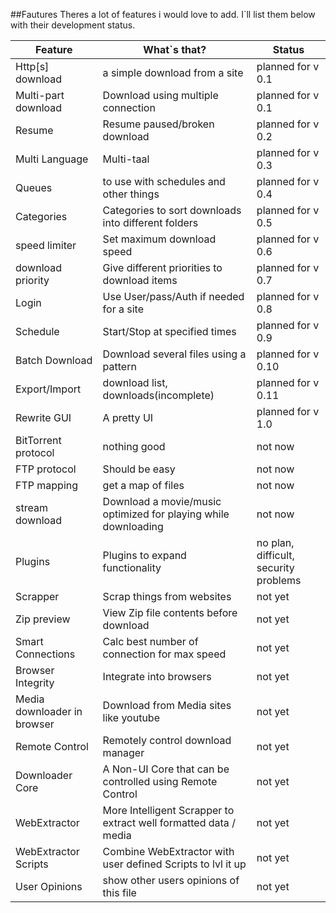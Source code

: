 ##Fautures
Theres a lot of features i would love to add. I`ll list them below with their development status.

Feature | What`s that? | Status
------- | ----- | ------
Http[s] download | a simple download from a site | planned for v 0.1
Multi-part download | Download using multiple connection | planned for v 0.1
Resume | Resume paused/broken download | planned for v 0.2
Multi Language | Multi-taal | planned for v 0.3
Queues | to use with schedules and other things | planned for v 0.4
Categories | Categories to sort downloads into different folders | planned for v 0.5
speed limiter | Set maximum download speed  | planned for v 0.6
download priority | Give different priorities to download items | planned for v 0.7
Login | Use User/pass/Auth if needed for a site | planned for v 0.8
Schedule | Start/Stop at specified times | planned for v 0.9
Batch Download | Download several files using a pattern | planned for v 0.10
Export/Import | download list, downloads(incomplete) | planned for v 0.11
Rewrite GUI | A pretty UI | planned for v 1.0
BitTorrent protocol | nothing good | not now
FTP protocol | Should be easy | not now
FTP mapping | get a map of files | not now
stream download | Download a movie/music optimized for playing while downloading | not now
Plugins | Plugins to expand functionality | no plan, difficult, security problems
Scrapper | Scrap things from websites | not yet
Zip preview | View Zip file contents before download | not yet
Smart Connections | Calc best number of connection for max speed | not yet
Browser Integrity | Integrate into browsers | not yet
Media downloader in browser | Download from Media sites like youtube | not yet
Remote Control | Remotely control download manager | not yet
Downloader Core | A Non-UI Core that can be controlled using Remote Control | not yet
WebExtractor | More Intelligent Scrapper to extract well formatted data / media | not yet
WebExtractor Scripts | Combine WebExtractor with user defined Scripts to lvl it up | not yet
User Opinions | show other users opinions of this file | not yet
